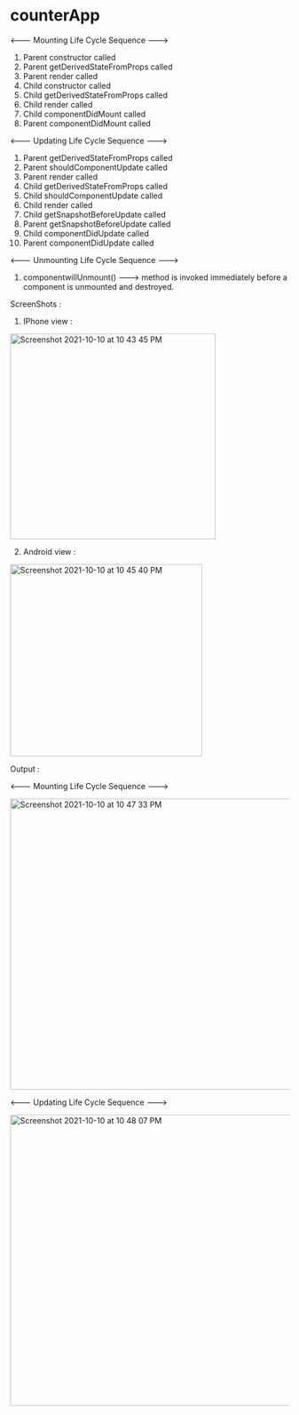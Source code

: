# counterApp

<--- Mounting Life Cycle Sequence --->

  1) Parent constructor called
  2) Parent getDerivedStateFromProps called
  3) Parent render called
  4) Child constructor called
  5) Child getDerivedStateFromProps called
  6) Child render called
  7) Child componentDidMount called
  8) Parent componentDidMount called


<--- Updating Life Cycle Sequence --->

  1) Parent getDerivedStateFromProps called
  2) Parent shouldComponentUpdate called
  3) Parent render called
  4) Child getDerivedStateFromProps called
  5) Child shouldComponentUpdate called
  6) Child render called
  7) Child getSnapshotBeforeUpdate called
  8) Parent getSnapshotBeforeUpdate called
  9) Child componentDidUpdate called
  10) Parent componentDidUpdate called


<--- Unmounting Life Cycle Sequence --->

  1) componentwillUnmount() ---> method is invoked immediately before a component is unmounted and destroyed.


ScreenShots :

1) IPhone view :

<img width="370" alt="Screenshot 2021-10-10 at 10 43 45 PM" src="https://user-images.githubusercontent.com/62723964/136707333-02b34c3f-d6cb-4aee-a50d-d80b75cce773.png">


2) Android view :

<img width="346" alt="Screenshot 2021-10-10 at 10 45 40 PM" src="https://user-images.githubusercontent.com/62723964/136707361-c54d176e-6f13-4362-8371-bc23fe954d1f.png">


Output : 

<--- Mounting Life Cycle Sequence --->

<img width="524" alt="Screenshot 2021-10-10 at 10 47 33 PM" src="https://user-images.githubusercontent.com/62723964/136707423-aa85c171-873e-46ca-a821-68f49240e373.png">


<--- Updating Life Cycle Sequence --->

<img width="524" alt="Screenshot 2021-10-10 at 10 48 07 PM" src="https://user-images.githubusercontent.com/62723964/136707466-e180fe9e-2d40-4744-a0ad-daacbd79d2b3.png">
